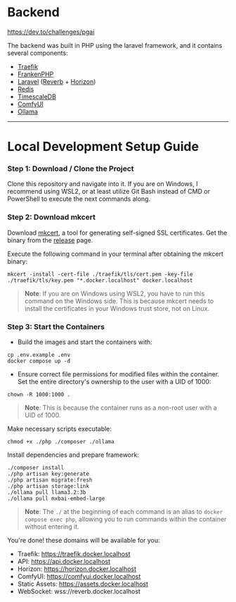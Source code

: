 # Backend

https://dev.to/challenges/pgai

The backend was built in PHP using the laravel framework, and it contains several components:

- [Traefik](https://traefik.io/)
- [FrankenPHP](https://frankenphp.dev/) 
- [Laravel](https://laravel.com) ([Reverb](https://reverb.laravel.com/) + [Horizon](https://laravel.com/docs/11.x/horizon))
- [Redis](https://redis.io/)
- [TimescaleDB](https://www.timescale.com/)
- [ComfyUI](https://www.comfy.org/)
- [Ollama](https://ollama.com/)

---

# Local Development Setup Guide

### Step 1: Download / Clone the Project

Clone this repository and navigate into it. If you are on Windows, I recommend using WSL2, or at least utilize Git Bash instead of CMD or PowerShell to execute the next commands along.

### Step 2: Download mkcert

Download [mkcert](https://github.com/FiloSottile/mkcert), a tool for generating self-signed SSL certificates. Get the binary from the [release](https://github.com/FiloSottile/mkcert/releases) page.

Execute the following command in your terminal after obtaining the mkcert binary:

```shell
mkcert -install -cert-file ./traefik/tls/cert.pem -key-file ./traefik/tls/key.pem "*.docker.localhost" docker.localhost
```
> **Note**: If you are on Windows using WSL2, you have to run this command on the Windows side. This is because mkcert needs to install the certificates in your Windows trust store, not on Linux.

### Step 3: Start the Containers

- Build the images and start the containers with:

```shell
cp .env.example .env
docker compose up -d
```

- Ensure correct file permissions for modified files within the container. Set the entire directory's ownership to the user with a UID of 1000:

```shell
chown -R 1000:1000 .
```
> **Note**: This is because the container runs as a non-root user with a UID of 1000.

Make necessary scripts executable:

```shell
chmod +x ./php ./composer ./ollama
```

Install dependencies and prepare framework:

```shell
./composer install
./php artisan key:generate
./php artisan migrate:fresh
./php artisan storage:link
./ollama pull llama3.2:3b
./ollama pull mxbai-embed-large
```

> **Note**: The `./` at the beginning of each command is an alias to `docker compose exec php`, allowing you to run commands within the container without entering it.

You're done! these domains will be available for you:

- Traefik: https://traefik.docker.localhost
- API: https://api.docker.localhost
- Horizon: https://horizon.docker.localhost
- ComfyUI: https://comfyui.docker.localhost
- Static Assets: https://assets.docker.localhost
- WebSocket: wss://reverb.docker.localhost
